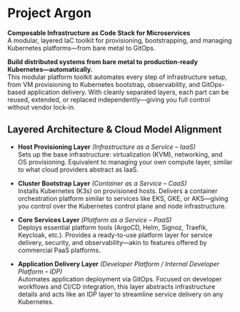# Project Argon  

**Composable Infrastructure as Code Stack for Microservices**  
A modular, layered IaC toolkit for provisioning, bootstrapping, and managing Kubernetes platforms—from bare metal to GitOps.

**Build distributed systems from bare metal to production-ready Kubernetes—automatically.**  
This modular platform toolkit automates every step of infrastructure setup, from VM provisioning to Kubernetes bootstrap, observability, and GitOps-based application delivery. With cleanly separated layers, each part can be reused, extended, or replaced independently—giving you full control without vendor lock-in.

## Layered Architecture & Cloud Model Alignment

- **Host Provisioning Layer** *(Infrastructure as a Service – IaaS)*  
  Sets up the base infrastructure: virtualization (KVM), networking, and OS provisioning. Equivalent to managing your own compute layer, similar to what cloud providers abstract as IaaS.

- **Cluster Bootstrap Layer** *(Container as a Service – CaaS)*  
  Installs Kubernetes (K3s) on provisioned hosts. Delivers a container orchestration platform similar to services like EKS, GKE, or AKS—giving you control over the Kubernetes control plane and node infrastructure.

- **Core Services Layer** *(Platform as a Service – PaaS)*  
  Deploys essential platform tools (ArgoCD, Helm, Signoz, Traefik, Keycloak, etc.). Provides a ready-to-use platform layer for service delivery, security, and observability—akin to features offered by commercial PaaS platforms.

- **Application Delivery Layer** *(Developer Platform / Internal Developer Platform – IDP)*  
  Automates application deployment via GitOps. Focused on developer workflows and CI/CD integration, this layer abstracts infrastructure details and acts like an IDP layer to streamline service delivery on any Kubernetes.
